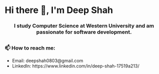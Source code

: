<h1>Hi there 👋, I'm Deep Shah</h1>

<h3 align = 'center';>I study Computer Science at Western University and am passionate for software development.<h2>
 
  <h3>📫 How to reach me:</h3>
  <ul>
   <li>Email: deepshah0803@gmail.com</li>
   <li>LinkedIn: https://www.linkedin.com/in/deep-shah-17519a213/</li>
  </ul>

